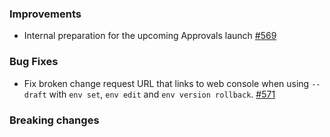 ### Improvements

- Internal preparation for the upcoming Approvals launch
  [#569](https://github.com/pulumi/esc/pull/569)

### Bug Fixes

- Fix broken change request URL that links to web console when using `--draft` with `env set`, `env edit` and `env version rollback`.
  [#571](https://github.com/pulumi/esc/pull/571)

### Breaking changes
